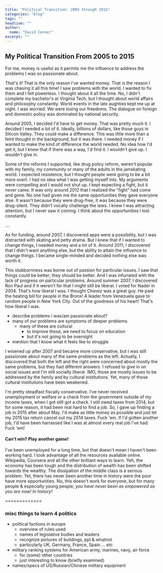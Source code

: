 ```yaml
---
title: "Political Transition: 2005 through 2015"
categories: "blog"
tags: ""
headline: ""
author:
  name: "David Conner"
excerpt: ""
---
```


## My Political Transition From 2005 to 2015

For me, money is useful as it permits me the influence to address the
problems I was so passionate about.

*That's it!* That is the only reason I've wanted money. That is the
reason I was chasing it all this time! I saw problems with the world.
I wanted to fix them and I felt powerless. I thought about it all the
time. No, I didn't complete my bachelor's at Virginia Tech, but I
thought about world affairs and philosophy constantly. World events in
the late aughties kept me up at night. I was worried. We were losing
our freedoms. The dialogue on foreign and domestic policy was
dominated by national security.

Around 2005, I decided I'd have to get money. That was pretty much
it. I decided I needed a lot of it. Ideally, billions of dollars, like
those guys in Silicon Valley. They could make a difference. This was
little more than a feint thought in the background, but it was
there. I needed money if I wanted to make the kind of difference the
world needed. No idea how I'd get it, but I knew that if there was a
way, I'd find it. I wouldn't give up. I wouldn't give in.

Some of the reforms I supported, like drug policy reform, weren't
popular with my family, my community or many of the adults in the
jamskating world. I expected resistence, but I thought people were
going to be a bit more overt. I had no idea what I was getting myself
into. My arguments were compelling and I would not shut up. I kept
expecting a fight, but it never came. It was only around 2012 that I
realized the "fight" had come and gone. No one had given me the same
opportunities they gave everyone else. It wasn't because they were
drug-free, it was because they were drug-silent. They didn't vocally
challenge the laws. I knew I was attracting attention, but I never saw
it coming. I think about the opportunities I lost constantly.

....

As for funding, around 2007, I discovered apps were a possibility, but
I was distracted with skating and petty drama. But I knew that if I
wanted to change things, I needed money and a lot of it. Around 2011,
I discovered that I didn't want anything else, but the ability to
attain the influence to change things. I became single-minded and
decided nothing else was worth it.

This stubbornness was borne out of passion for particular issues. I
saw that things could be better; they should be better. And I was
infuriated with the lack of progress on particular problems. Around
summer 2007, I discovered Ron Paul and if it weren't for that I might
still be liberal. I voted for Nader in 2004. That's how liberal I was.
I thought Chavez was a great guy. He paid the heating bill for people
in the Bronx! A leader from Venezuela gave to random people in New
York City. Out of the goodness of his heart! That's how liberal I was.

- describe problems i was/am passionate about?
- many of our problems are symptoms of deeper problems
  - many of these are cultural
    - to improve these, we need to focus on education
    - but it's not going to be overnight
- mention that I know what it feels like to struggle

I wisened up after 2007 and became more conservative, but I was still
passionate about many of the same problems as the left. Actually, I
discovered that both the left and the right were concerned about
mostly the same problems, but they had different answers. I refused to
give in on social issues and I'm still socially liberal. IMO, those
are mostly issues to be addressed by the family and by cultural
institutions. Yet, many of those cultural institutions have been
weakened.

I'm pretty steadfast fiscally conservative. I've never received
unemployment or welfare or a check from the government outside of my
income taxes, when I got still got a check. I still owed taxes from
2014, but for some reason, it had been real hard to find a job. So, I
gave up finding a job in 2015 after about May. I'd make as little
money as possible and just let my 2015 tax return cancel out my 2014
taxes. Fuck 'em. If I'd gotten another job, I'd have been harrassed
like I was at almost every real job I've had. Fuck 'em!

#### Can't win? Play another game!

I've been unemployed for a long time, but that doesn't mean I haven't
been working hard. I took advantage of all the resources available
online. Wikipedia, Coursera and all the other brilliant ways to
learn. Yeh, the economy has been tough and the distribution of wealth
has been shifted towards the wealthy. The dissipation of the middle
class is a serious problem. Yet, there has never been another time in
history were the poor have more opportunities. No, this doesn't work
for everyone, but for many people & especially young people, *you have
never been as empowered as you are now! In history!*



=============


### misc things to learn 4 politics

- political factions in europe
  - overview of rules used
  - names of legislative bodies and leaders
  - recognize pictures of buildings, ppl &  whatnot
  - particularly UK, Germany, France, Spain ... etc
- military ranking systems for American army, marines, navy, air force
  - for (some) other countries
  - just interesting to know (briefly examined)
- names/specs of US/Russian/Chinese military equipment
